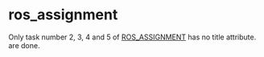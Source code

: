 # ros_assignment
Only task number 2, 3, 4 and 5 of [ROS_ASSIGNMENT](https://docs.google.com/document/d/1n48rGiK58gVrjAL4irguzfP9ecS6WUG6kIW79V61g3M/edit?ts=5ab0d220) has no title attribute. are done.
